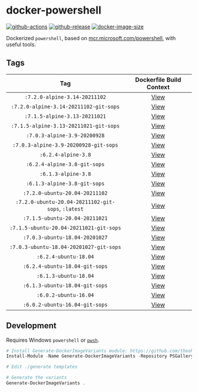 # docker-powershell

[![github-actions](https://github.com/theohbrothers/docker-powershell/workflows/ci-master-pr/badge.svg)](https://github.com/theohbrothers/docker-powershell/actions)
[![github-release](https://img.shields.io/github/v/release/theohbrothers/docker-powershell?style=flat-square)](https://github.com/theohbrothers/docker-powershell/releases/)
[![docker-image-size](https://img.shields.io/docker/image-size/theohbrothers/docker-powershell/latest)](https://hub.docker.com/r/theohbrothers/docker-powershell)

Dockerized `powershell`, based on [mcr.microsoft.com/powershell](https://hub.docker.com/r/microsoft/powershell/), with useful tools.

## Tags

| Tag | Dockerfile Build Context |
|:-------:|:---------:|
| `:7.2.0-alpine-3.14-20211102` | [View](variants/7.2.0-alpine-3.14-20211102 ) |
| `:7.2.0-alpine-3.14-20211102-git-sops` | [View](variants/7.2.0-alpine-3.14-20211102-git-sops ) |
| `:7.1.5-alpine-3.13-20211021` | [View](variants/7.1.5-alpine-3.13-20211021 ) |
| `:7.1.5-alpine-3.13-20211021-git-sops` | [View](variants/7.1.5-alpine-3.13-20211021-git-sops ) |
| `:7.0.3-alpine-3.9-20200928` | [View](variants/7.0.3-alpine-3.9-20200928 ) |
| `:7.0.3-alpine-3.9-20200928-git-sops` | [View](variants/7.0.3-alpine-3.9-20200928-git-sops ) |
| `:6.2.4-alpine-3.8` | [View](variants/6.2.4-alpine-3.8 ) |
| `:6.2.4-alpine-3.8-git-sops` | [View](variants/6.2.4-alpine-3.8-git-sops ) |
| `:6.1.3-alpine-3.8` | [View](variants/6.1.3-alpine-3.8 ) |
| `:6.1.3-alpine-3.8-git-sops` | [View](variants/6.1.3-alpine-3.8-git-sops ) |
| `:7.2.0-ubuntu-20.04-20211102` | [View](variants/7.2.0-ubuntu-20.04-20211102 ) |
| `:7.2.0-ubuntu-20.04-20211102-git-sops`, `:latest` | [View](variants/7.2.0-ubuntu-20.04-20211102-git-sops ) |
| `:7.1.5-ubuntu-20.04-20211021` | [View](variants/7.1.5-ubuntu-20.04-20211021 ) |
| `:7.1.5-ubuntu-20.04-20211021-git-sops` | [View](variants/7.1.5-ubuntu-20.04-20211021-git-sops ) |
| `:7.0.3-ubuntu-18.04-20201027` | [View](variants/7.0.3-ubuntu-18.04-20201027 ) |
| `:7.0.3-ubuntu-18.04-20201027-git-sops` | [View](variants/7.0.3-ubuntu-18.04-20201027-git-sops ) |
| `:6.2.4-ubuntu-18.04` | [View](variants/6.2.4-ubuntu-18.04 ) |
| `:6.2.4-ubuntu-18.04-git-sops` | [View](variants/6.2.4-ubuntu-18.04-git-sops ) |
| `:6.1.3-ubuntu-18.04` | [View](variants/6.1.3-ubuntu-18.04 ) |
| `:6.1.3-ubuntu-18.04-git-sops` | [View](variants/6.1.3-ubuntu-18.04-git-sops ) |
| `:6.0.2-ubuntu-16.04` | [View](variants/6.0.2-ubuntu-16.04 ) |
| `:6.0.2-ubuntu-16.04-git-sops` | [View](variants/6.0.2-ubuntu-16.04-git-sops ) |

## Development

Requires Windows `powershell` or [`pwsh`](https://github.com/PowerShell/PowerShell).

```powershell
# Install Generate-DockerImageVariants module: https://github.com/theohbrothers/Generate-DockerImageVariants
Install-Module -Name Generate-DockerImageVariants -Repository PSGallery -Scope CurrentUser -Force -Verbose

# Edit ./generate templates

# Generate the variants
Generate-DockerImageVariants .
```
